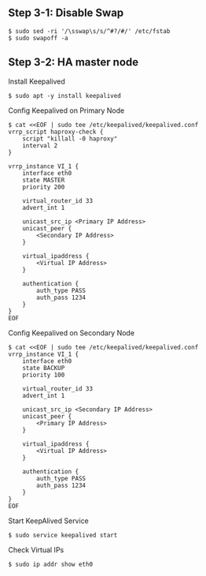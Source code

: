 ## Step 3-1: Disable Swap

```
$ sudo sed -ri '/\sswap\s/s/^#?/#/' /etc/fstab
$ sudo swapoff -a
```

## Step 3-2: HA master node

Install Keepalived

```
$ sudo apt -y install keepalived
```

Config Keepalived on Primary Node

```
$ cat <<EOF | sudo tee /etc/keepalived/keepalived.conf
vrrp_script haproxy-check {
    script "killall -0 haproxy"
    interval 2
}

vrrp_instance VI_1 {
    interface eth0
    state MASTER
    priority 200

    virtual_router_id 33
    advert_int 1

    unicast_src_ip <Primary IP Address>
    unicast_peer {
        <Secondary IP Address>
    }

    virtual_ipaddress {
        <Virtual IP Address>
    }

    authentication {
        auth_type PASS
        auth_pass 1234
    }
}
EOF
```

Config Keepalived on Secondary Node

```
$ cat <<EOF | sudo tee /etc/keepalived/keepalived.conf
vrrp_instance VI_1 {
    interface eth0
    state BACKUP
    priority 100

    virtual_router_id 33
    advert_int 1

    unicast_src_ip <Secondary IP Address>
    unicast_peer {
        <Primary IP Address>
    }

    virtual_ipaddress {
        <Virtual IP Address>
    }

    authentication {
        auth_type PASS
        auth_pass 1234
    }
}
EOF
```

Start KeepAlived Service

```
$ sudo service keepalived start
```

Check Virtual IPs

```
$ sudo ip addr show eth0

```
